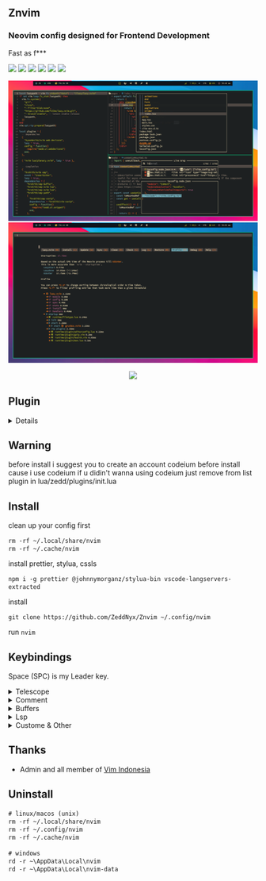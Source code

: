 ## Znvim

### Neovim config designed for Frontend Development

Fast as f\*\*\*

<p align="start">
  <img src="https://img.shields.io/badge/-Tailwind-08BCDC?style=for-the-badge&logo=tailwindcss&logoColor=FFF&labelColor=08BCDC" /> 
  <img src="https://img.shields.io/badge/-JavaScript-302D41?style=for-the-badge&logo=javascript&logoColor=EFD922&labelColor=302D41" /> 
  <img src="https://img.shields.io/badge/-TypeScript-302D41?style=for-the-badge&logo=typescript&logoColor=3072BB&labelColor=302D41" /> 
  <img src="https://img.shields.io/badge/-React-302D41?style=for-the-badge&logo=react&logoColor=08BCDC&labelColor=302D41" /> 
  <img src="https://img.shields.io/badge/-Next-FFF?style=for-the-badge&logo=nextdotjs&logoColor=000&labelColor=FFF" /> 
  <img src="https://img.shields.io/badge/-Lua-04008F?style=for-the-badge&logo=lua&labelColor=04008F" />
</p>

![nvim](./preview/preview.png)
![startuptime](./preview/startuptime.png)

<p align="center">
    <a href="https://github.com/Zeddnyx/Znvim">
      <img src="https://img.shields.io/github/last-commit/Zeddnyx/Znvim?style=for-the-badge&logo=github&color=7dc4e4&logoColor=D9E0EE&labelColor=302D41"/>
    </a>
</p>

## Plugin

<details>

| Name                | Plugin                                                                 |
| ------------------- | ---------------------------------------------------------------------- |
| Auto Pilot          | [Codeium](https://github.com/Exafunction/codeium.vim)                  |
| Autocompletion      | [Cmp](https://github.com/hrsh7th/nvim-cmp)                             |
| Autoclosing Braces  | [Autopairs](https://github.com/windwp/nvim-autopairs)                  |
| Custome Snippet     | [Vsnip](https://github.com/hrsh7th/cmp-vsnip)                          |
| Color Preview       | [Colorizer](https://github.com/NvChad/nvim-colorizer)                  |
| Find Files          | [Telescope](https://github.com/nvim-telescope/telescope.nvim)          |
| Gitsigns            | [Gitsigns](https://github.com/lewis6991/gitsigns.nvim)                 |
| Indentlines         | [Indentlines ](https://github.com/lukas-reineke/indent-blankline.nvim) |
| Lsp                 | [Lsp](https://github.com/neovim/nvim-lspconfig)                        |
| Formmating          | [None-ls](https://github.com/nvimtools/none-ls.nvim)                   |
| Syntax Highlighting | [Treesitter](https://github.com/nvim-treesitter/nvim-treesitter)       |
| Themes              | [Gruvbox](https://github.com/Zeddnyx/gruvbox.nvim)                     |
| File Navigation     | [NvimTree](https://github.com/kyazdani42/nvim-tree.lua)                |

</details>

## Warning

before install i suggest you to create an account codeium before install cause i use codeium if u didin't wanna using codeium just remove from list plugin in lua/zedd/plugins/init.lua

## Install

clean up your config first

```
rm -rf ~/.local/share/nvim
rm -rf ~/.cache/nvim
```

install prettier, stylua, cssls

```
npm i -g prettier @johnnymorganz/stylua-bin vscode-langservers-extracted

```

install

```
git clone https://github.com/ZeddNyx/Znvim ~/.config/nvim

```

run `nvim`

## Keybindings

Space (SPC) is my Leader key.

<details>
<summary>Telescope</summary>

| Key Bindings | Description               |
| ------------ | ------------------------- |
| SPC ff       | Telescope find files      |
| SPC lg       | Telescope live grep       |
| SPC bb       | Telescope buffers         |
| SPC gs       | Telescope git status      |
| SPC lr       | Telescope lsp references  |
| SPC ld       | Telescope lsp definitions |

</details>

<details>
<summary>Comment</summary>

| Key Bindings | Description |
| ------------ | ----------- |
| crr          | jsx         |
| cr (visual)  | jsx         |
| ur (visual)  | jsx         |
|              |             |
| cjj          | js          |
| cj (visual)  | js          |
| uj (visual)  | js          |
|              |             |
| css          | css         |
| cs (visual)  | css         |
| uc (visual)  | css         |
|              |             |
| cll          | lua         |
| cl (visual)  | lua         |
| ul (visual)  | lua         |
|              |             |
| chh          | html        |
| ch (visual)  | html        |
| uh (visual)  | html        |
|              |             |
| cgg          | #           |
| cg (visual)  | #           |
| ug (visual)  | #           |

</details>
  
<details>
<summary>Buffers </summary>
  
| Key Bindings | Description      |
|--------------|------------------|
| Shift h      | Buffer previous  |
| Shift l      | Buffer next      |
| Shift c      | Buffer close     |
| Shift q      | Buffer close all |
</details>
  
<details>
<summary>Lsp</summary>

| Key Bindings | Description         |
| ------------ | ------------------- |
| Shift s t    | Previewd definition |
| Shift s r    | Rename              |
| Shift s d    | diagnostic next     |
| Shift s a    | diagnostic all workspace |

</details>
  
<details>
<summary>Custome & Other</summary>

| Key Bindings | Description             |
| ------------ | ----------------------- |
| zft          | auto folding html tag   |
| zff          | auto folding function   |
|              |                         |
| SPC h        | Switch left             |
| SPC j        | Switch down             |
| SPC k        | Switch up               |
| SPC l        | Switch right            |
|              |                         |
| SPC a        | Select all              |
| SPC c        | Clean higlight          |
| SPC e        | File explorer           |
| SPC y        | Copy forward word       |
|              |                         |
| SPC ww       | Save file               |
| SPC wa       | Save all file           |
| SPC wq       | Save and quit           |
|              |                         |
| Shift f      | Prettier                |
| SHIFT s /    | Find and replace        |
| Ctrl g       | Apply Codeium Reference |

</details>

## Thanks

- Admin and all member of [Vim Indonesia](https://t.me/VimID)

## Uninstall

```
# linux/macos (unix)
rm -rf ~/.local/share/nvim
rm -rf ~/.config/nvim
rm -rf ~/.cache/nvim

# windows
rd -r ~\AppData\Local\nvim
rd -r ~\AppData\Local\nvim-data
```

